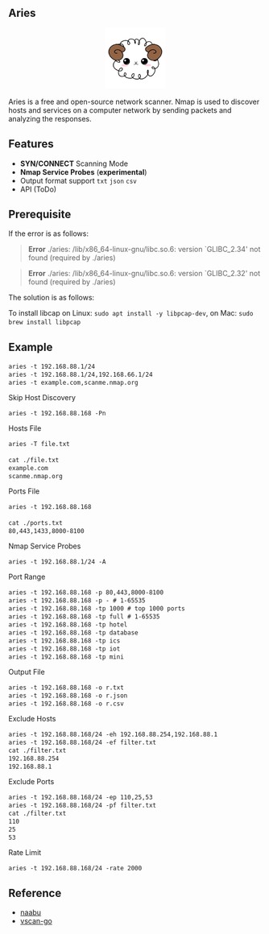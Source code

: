 ## Aries 

<p align="center">
    <img width="120" src="image/aries.png"/>
<p>

Aries  is a free and open-source network scanner. Nmap is used to discover hosts and services on a computer network by sending packets and analyzing the responses.

## Features
- **SYN/CONNECT** Scanning Mode
- **Nmap Service Probes** (**experimental**)
- Output format support `txt` `json` `csv`
- API (ToDo)

## Prerequisite
If the error is as follows:
> **Error** ./aries: /lib/x86_64-linux-gnu/libc.so.6: version `GLIBC_2.34' not found (required by ./aries)

> **Error** ./aries: /lib/x86_64-linux-gnu/libc.so.6: version `GLIBC_2.32' not found (required by ./aries)

The solution is as follows:

To install libcap on Linux: `sudo apt install -y libpcap-dev`, on Mac: `sudo brew install libpcap`

## Example

```
aries -t 192.168.88.1/24
aries -t 192.168.88.1/24,192.168.66.1/24
aries -t example.com,scanme.nmap.org
```
Skip Host Discovery
```
aries -t 192.168.88.168 -Pn
```

Hosts File
```
aries -T file.txt

cat ./file.txt
example.com
scanme.nmap.org
```

Ports File
```
aries -t 192.168.88.168

cat ./ports.txt
80,443,1433,8000-8100
```

Nmap Service Probes
```
aries -t 192.168.88.1/24 -A
```

Port Range
```
aries -t 192.168.88.168 -p 80,443,8000-8100
aries -t 192.168.88.168 -p - # 1-65535
aries -t 192.168.88.168 -tp 1000 # top 1000 ports
aries -t 192.168.88.168 -tp full # 1-65535
aries -t 192.168.88.168 -tp hotel
aries -t 192.168.88.168 -tp database
aries -t 192.168.88.168 -tp ics
aries -t 192.168.88.168 -tp iot
aries -t 192.168.88.168 -tp mini
```

Output File
```
aries -t 192.168.88.168 -o r.txt
aries -t 192.168.88.168 -o r.json
aries -t 192.168.88.168 -o r.csv
```

Exclude Hosts
```
aries -t 192.168.88.168/24 -eh 192.168.88.254,192.168.88.1
aries -t 192.168.88.168/24 -ef filter.txt
cat ./filter.txt
192.168.88.254
192.168.88.1
```

Exclude Ports
```
aries -t 192.168.88.168/24 -ep 110,25,53
aries -t 192.168.88.168/24 -pf filter.txt
cat ./filter.txt
110
25
53
```

Rate Limit
```
aries -t 192.168.88.168/24 -rate 2000
```


## Reference
- [naabu](https://github.com/projectdiscovery/naabu)
- [vscan-go](https://github.com/RickGray/vscan-go)